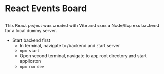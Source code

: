 # React Events Board

##

This React project was created with Vite and uses a Node/Express backend for a local dummy server.

- Start backend first
  - In terminal, navigate to /backend and start server
  - `npm start`
  - Open second terminal, navigate to app root directory and start applicaton
  - `npm run dev`
